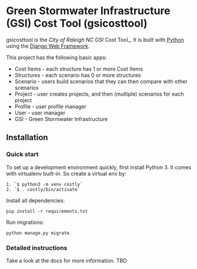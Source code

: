 

# Green Stormwater Infrastructure (GSI) Cost Tool (gsicosttool)

gsicosttool is the _City of Raleigh NC GSI_ Cost Tool_. It is built with [Python][0] using the [Django Web Framework][1].

This project has the following basic apps:

* Cost Items - each structure has 1 or more Cost Items
* Structures - each scenario has 0 or more structures
* Scenario - users build scenarios that they can then compare with other scenarios
* Project - user creates projects, and then (multiple) scenarios for each project
* Profile - user profile manager
* User - user manager
* GSI - Green Stormwater Infrastructure

## Installation

### Quick start

To set up a development environment quickly, first install Python 3. It
comes with virtualenv built-in. So create a virtual env by:

    1. `$ python3 -m venv costly`
    2. `$ . costly/bin/activate`

Install all dependencies:

    pip install -r requirements.txt

Run migrations:

    python manage.py migrate

### Detailed instructions

Take a look at the docs for more information. TBD

[0]: https://www.python.org/
[1]: https://www.djangoproject.com/
